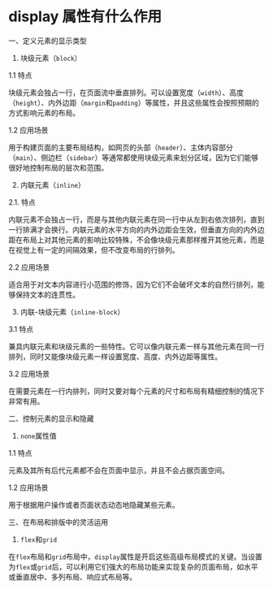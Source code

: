 # display 属性有什么作用

一、定义元素的显示类型

1. 块级元素（`block`）

1.1 特点

块级元素会独占一行，在页面流中垂直排列。可以设置宽度（`width`）、高度（`height`）、内外边距（`margin`和`padding`）等属性，并且这些属性会按照预期的方式影响元素的布局。

1.2 应用场景

用于构建页面的主要布局结构，如网页的头部（`header`）、主体内容部分（`main`）、侧边栏（`sidebar`）等通常都使用块级元素来划分区域，因为它们能够很好地控制布局的层次和范围。

2. 内联元素（`inline`）

2.1. 特点

内联元素不会独占一行，而是与其他内联元素在同一行中从左到右依次排列，直到一行排满才会换行。内联元素的水平方向的内外边距会生效，但垂直方向的内外边距在布局上对其他元素的影响比较特殊，不会像块级元素那样推开其他元素，而是在视觉上有一定的间隔效果，但不改变布局的行排列。

2.2 应用场景

适合用于对文本内容进行小范围的修饰，因为它们不会破坏文本的自然行排列，能够保持文本的连贯性。

3. 内联-块级元素（`inline-block`）

3.1 特点

兼具内联元素和块级元素的一些特性。它可以像内联元素一样与其他元素在同一行排列，同时又能像块级元素一样设置宽度、高度、内外边距等属性。

3.2 应用场景

在需要元素在一行内排列，同时又要对每个元素的尺寸和布局有精细控制的情况下非常有用。

二、控制元素的显示和隐藏

1. `none`属性值

1.1 特点

元素及其所有后代元素都不会在页面中显示，并且不会占据页面空间。

1.2 应用场景

用于根据用户操作或者页面状态动态地隐藏某些元素。

三、在布局和排版中的灵活运用

1. `flex`和`grid`

在`flex`布局和`grid`布局中，`display`属性是开启这些高级布局模式的关键。当设置为`flex`或`grid`后，可以利用它们强大的布局功能来实现复杂的页面布局，如水平或垂直居中、多列布局、响应式布局等。
